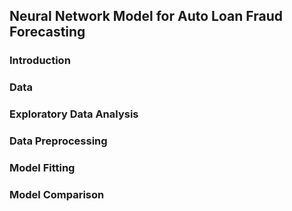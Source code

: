 ## Neural Network Model for Auto Loan Fraud Forecasting

### Introduction

### Data

### Exploratory Data Analysis

### Data Preprocessing

### Model Fitting

### Model Comparison


